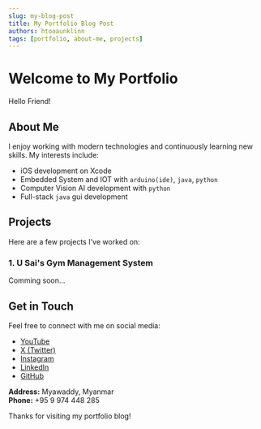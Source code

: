 ```yaml
---
slug: my-blog-post
title: My Portfolio Blog Post
authors: htooaunklinn
tags: [portfolio, about-me, projects]
---
```


# Welcome to My Portfolio

Hello Friend!

## About Me

I enjoy working with modern technologies and continuously learning new skills. My interests include:
<!-- truncate -->
- iOS development on Xcode
- Embedded System and IOT with `arduino(ide)`, `java`, `python`
- Computer Vision AI development with `python`
- Full-stack `java` gui development

## Projects

Here are a few projects I've worked on:

### 1. U Sai's Gym Management System

Comming soon...

## Get in Touch

Feel free to connect with me on social media:

- [YouTube](https://youtube.com/)
- [X (Twitter)](https://x.com/)
- [Instagram](https://instagram.com/)
- [LinkedIn](https://linkedin.com/)
- [GitHub](https://github.com/htooaunklinn)

**Address:** Myawaddy, Myanmar  
**Phone:** +95 9 974 448 285

Thanks for visiting my portfolio blog!

